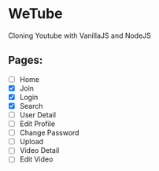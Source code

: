 # WeTube

Cloning Youtube with VanillaJS and NodeJS

## Pages:

- [ ] Home    
- [x] Join  
- [x] Login  
- [x] Search  
- [ ] User Detail  
- [ ] Edit Profile  
- [ ] Change Password  
- [ ] Upload  
- [ ] Video Detail  
- [ ] Edit Video  